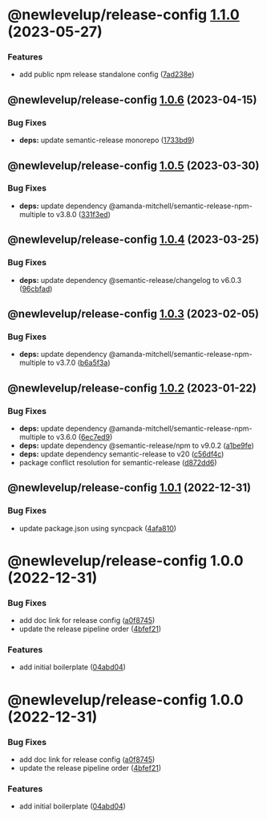 # @newlevelup/release-config [1.1.0](https://github.com/newlevelup/config/compare/@newlevelup/release-config@1.0.6...@newlevelup/release-config@1.1.0) (2023-05-27)


### Features

* add public npm release standalone config ([7ad238e](https://github.com/newlevelup/config/commit/7ad238e3fd03b294e90e099c846a84ad5ed756bd))

## @newlevelup/release-config [1.0.6](https://github.com/newlevelup/config/compare/@newlevelup/release-config@1.0.5...@newlevelup/release-config@1.0.6) (2023-04-15)


### Bug Fixes

* **deps:** update semantic-release monorepo ([1733bd9](https://github.com/newlevelup/config/commit/1733bd9730fec3c03645093eb70794b925c8b907))

## @newlevelup/release-config [1.0.5](https://github.com/newlevelup/config/compare/@newlevelup/release-config@1.0.4...@newlevelup/release-config@1.0.5) (2023-03-30)


### Bug Fixes

* **deps:** update dependency @amanda-mitchell/semantic-release-npm-multiple to v3.8.0 ([331f3ed](https://github.com/newlevelup/config/commit/331f3ed643a81258cb38cbac49fe7b40d8b28c70))

## @newlevelup/release-config [1.0.4](https://github.com/newlevelup/config/compare/@newlevelup/release-config@1.0.3...@newlevelup/release-config@1.0.4) (2023-03-25)


### Bug Fixes

* **deps:** update dependency @semantic-release/changelog to v6.0.3 ([96cbfad](https://github.com/newlevelup/config/commit/96cbfad538db7ffc7bc27a3a8fbda7daebde4a54))

## @newlevelup/release-config [1.0.3](https://github.com/newlevelup/config/compare/@newlevelup/release-config@1.0.2...@newlevelup/release-config@1.0.3) (2023-02-05)


### Bug Fixes

* **deps:** update dependency @amanda-mitchell/semantic-release-npm-multiple to v3.7.0 ([b6a5f3a](https://github.com/newlevelup/config/commit/b6a5f3a5c43d2838d214b9c4dab12369b5fa6372))

## @newlevelup/release-config [1.0.2](https://github.com/newlevelup/config/compare/@newlevelup/release-config@1.0.1...@newlevelup/release-config@1.0.2) (2023-01-22)


### Bug Fixes

* **deps:** update dependency @amanda-mitchell/semantic-release-npm-multiple to v3.6.0 ([6ec7ed9](https://github.com/newlevelup/config/commit/6ec7ed98164b6f693eacb13de01b25e917d72b42))
* **deps:** update dependency @semantic-release/npm to v9.0.2 ([a1be9fe](https://github.com/newlevelup/config/commit/a1be9fefed3363973b23e403450a4c49a932558a))
* **deps:** update dependency semantic-release to v20 ([c56df4c](https://github.com/newlevelup/config/commit/c56df4c80c1c4cf9911dc6411e6a1ce4cc3052d6))
* package conflict resolution for semantic-release ([d872dd6](https://github.com/newlevelup/config/commit/d872dd6c37888def57674bd588ade64fcae043a3))

## @newlevelup/release-config [1.0.1](https://github.com/newlevelup/config/compare/@newlevelup/release-config@1.0.0...@newlevelup/release-config@1.0.1) (2022-12-31)


### Bug Fixes

* update package.json using syncpack ([4afa810](https://github.com/newlevelup/config/commit/4afa810624c2b0b8483a9c07de1f7b9e4628c5b3))

# @newlevelup/release-config 1.0.0 (2022-12-31)


### Bug Fixes

* add doc link for release config ([a0f8745](https://github.com/newlevelup/config/commit/a0f87455600cd5f52b45d90a55795047119e270b))
* update the release pipeline order ([4bfef21](https://github.com/newlevelup/config/commit/4bfef217d5b1ca4820f560f024ed37455e97ea72))


### Features

* add initial boilerplate ([04abd04](https://github.com/newlevelup/config/commit/04abd040bc0501f9202853794aea884aa0d31b0c))

# @newlevelup/release-config 1.0.0 (2022-12-31)


### Bug Fixes

* add doc link for release config ([a0f8745](https://github.com/newlevelup/config/commit/a0f87455600cd5f52b45d90a55795047119e270b))
* update the release pipeline order ([4bfef21](https://github.com/newlevelup/config/commit/4bfef217d5b1ca4820f560f024ed37455e97ea72))


### Features

* add initial boilerplate ([04abd04](https://github.com/newlevelup/config/commit/04abd040bc0501f9202853794aea884aa0d31b0c))
